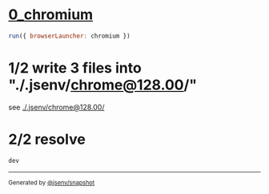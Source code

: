 # [0_chromium](../../injections_dev.test.mjs#L23)

```js
run({ browserLauncher: chromium })
```

# 1/2 write 3 files into "./.jsenv/chrome@128.00/"

see [./.jsenv/chrome@128.00/](./.jsenv/chrome@128.00/)

# 2/2 resolve

```js
dev
```
---

<sub>
  Generated by <a href="https://github.com/jsenv/core/tree/main/packages/independent/snapshot">@jsenv/snapshot</a>
</sub>